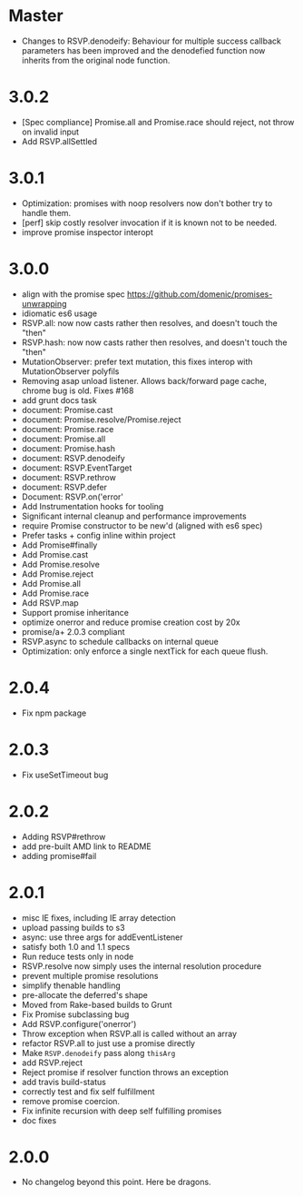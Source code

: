 # Master

* Changes to RSVP.denodeify: Behaviour for multiple success callback parameters
  has been improved and the denodefied function now inherits from the original
  node function.

# 3.0.2

* [Spec compliance] Promise.all and Promise.race should reject, not throw on invalid input
* Add RSVP.allSettled

# 3.0.1

* Optimization: promises with noop resolvers now don't bother try to handle them.
* [perf] skip costly resolver invocation if it is known not to be needed.
* improve promise inspector interopt

# 3.0.0

* align with the promise spec
  https://github.com/domenic/promises-unwrapping
* idiomatic es6 usage
* RSVP.all: now now casts rather then resolves, and doesn't touch the
  "then"
* RSVP.hash: now now casts rather then resolves, and doesn't touch the
  "then"
* MutationObserver: prefer text mutation, this fixes interop with
  MutationObserver polyfils
* Removing asap unload listener. Allows back/forward page cache, chrome
  bug is old. Fixes #168
* add grunt docs task
* document: Promise.cast
* document: Promise.resolve/Promise.reject
* document: Promise.race
* document: Promise.all
* document: Promise.hash
* document: RSVP.denodeify
* document: RSVP.EventTarget
* document: RSVP.rethrow
* document: RSVP.defer
* Document: RSVP.on('error'
* Add Instrumentation hooks for tooling
* Significant internal cleanup and performance improvements
* require Promise constructor to be new'd (aligned with es6 spec)
* Prefer tasks + config inline within project
* Add Promise#finally
* Add Promise.cast
* Add Promise.resolve
* Add Promise.reject
* Add Promise.all
* Add Promise.race
* Add RSVP.map
* Support promise inheritance
* optimize onerror and reduce promise creation cost by 20x
* promise/a+ 2.0.3 compliant
* RSVP.async to schedule callbacks on internal queue
* Optimization: only enforce a single nextTick for each queue flush.

# 2.0.4

* Fix npm package

# 2.0.3

* Fix useSetTimeout bug

# 2.0.2

* Adding RSVP#rethrow
* add pre-built AMD link to README
* adding promise#fail

# 2.0.1
* misc IE fixes, including IE array detection
* upload passing builds to s3
* async: use three args for addEventListener
* satisfy both 1.0 and 1.1 specs
* Run reduce tests only in node
* RSVP.resolve now simply uses the internal resolution procedure
* prevent multiple promise resolutions
* simplify thenable handling
* pre-allocate the deferred's shape
* Moved from Rake-based builds to Grunt
* Fix Promise subclassing bug
* Add RSVP.configure('onerror')
* Throw exception when RSVP.all is called without an array
* refactor RSVP.all to just use a promise directly
* Make `RSVP.denodeify` pass along `thisArg`
* add RSVP.reject
* Reject promise if resolver function throws an exception
* add travis build-status
* correctly test and fix self fulfillment
* remove promise coercion.
* Fix infinite recursion with deep self fulfilling promises
* doc fixes

# 2.0.0

* No changelog beyond this point. Here be dragons.
